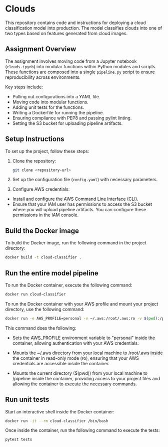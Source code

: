 # Clouds

This repository contains code and instructions for deploying a cloud classification model into production. The model classifies clouds into one of two types based on features generated from cloud images.

## Assignment Overview

The assignment involves moving code from a Jupyter notebook (`clouds.ipynb`) into modular functions within Python modules and scripts. These functions are composed into a single `pipeline.py` script to ensure reproducibility across environments. 

Key steps include:
- Pulling out configurations into a YAML file.
- Moving code into modular functions.
- Adding unit tests for the functions.
- Writing a Dockerfile for running the pipeline.
- Ensuring compliance with PEP8 and passing pylint linting.
- Setting the S3 bucket for uploading pipeline artifacts.

## Setup Instructions

To set up the project, follow these steps:

1. Clone the repository:

   ```bash
   git clone <repository-url>
    ```
2. Set up the configuration file (`config.yaml`) with necessary parameters.

3. Configure AWS credentials:
- Install and configure the AWS Command Line Interface (CLI).
- Ensure that your IAM user has permissions to access the S3 bucket where you will upload pipeline artifacts. You can configure these permissions in the IAM console.

## Build the Docker image

To build the Docker image, run the following command in the project directory:

```bash
docker build -t cloud-classifier .
```

## Run the entire model pipeline

To run the Docker container, execute the following command:

```bash
docker run cloud-classifier
```

To run the Docker container with your AWS profile and mount your project directory, use the following command:

```bash
docker run -e AWS_PROFILE=personal -v ~/.aws:/root/.aws:ro -v $(pwd):/pipeline cloud-classifier
```
This command does the following:

- Sets the AWS_PROFILE environment variable to "personal" inside the container, allowing authentication with your AWS credentials.

- Mounts the ~/.aws directory from your local machine to /root/.aws inside the container in read-only mode (ro), ensuring that your AWS credentials are accessible inside the container.

- Mounts the current directory ($(pwd)) from your local machine to /pipeline inside the container, providing access to your project files and allowing the container to execute the necessary commands.

## Run unit tests
Start an interactive shell inside the Docker container:
```bash
docker run -it --rm cloud-classifier /bin/bash
```
Once inside the container, run the following command to execute the tests:
```bash
pytest tests
```
